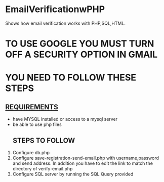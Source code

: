 # EmailVerificationwPHP
Shows how email verification works with PHP,SQL,HTML. 
<h1> TO USE GOOGLE YOU MUST TURN OFF A SECURITY OPTION IN GMAIL </h1>
<h1> YOU NEED TO FOLLOW THESE STEPS </h1> 
<h2><u>REQUIREMENTS</u></h2> 
<ul>
  <li> have MYSQL installed or access to a mysql server </li> 
  <li> be able to use php files </li> 
</ul> 
<ol><h2>STEPS TO FOLLOW</h2> 
  <li>Configure db.php</li> 
  <li>Configure save-registration-send-email.php with username,password and send address. In addition you have to edit the link to match the directory of verify-email.php</li> 
  <li>Configure SQL server by running the SQL Query provided</li>
</ol> 
